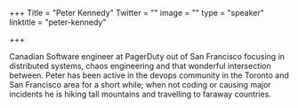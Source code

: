 +++
Title = "Peter Kennedy"
Twitter = ""
image = ""
type = "speaker"
linktitle = "peter-kennedy"

+++

<p>Canadian Software engineer at PagerDuty out of San Francisco focusing in distributed systems, chaos engineering and that wonderful intersection between. Peter has been active in the devops community in the Toronto and San Francisco area for a short while; when not coding or causing major incidents he is hiking tall mountains and travelling to faraway countries.<p>
